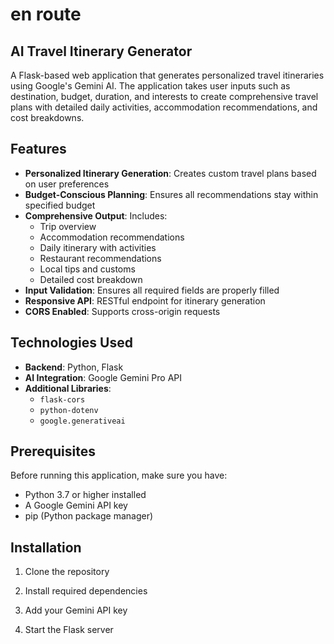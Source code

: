 # en route
## AI Travel Itinerary Generator

A Flask-based web application that generates personalized travel itineraries using Google's Gemini AI. The application takes user inputs such as destination, budget, duration, and interests to create comprehensive travel plans with detailed daily activities, accommodation recommendations, and cost breakdowns.

## Features

- **Personalized Itinerary Generation**: Creates custom travel plans based on user preferences
- **Budget-Conscious Planning**: Ensures all recommendations stay within specified budget
- **Comprehensive Output**: Includes:
  - Trip overview
  - Accommodation recommendations
  - Daily itinerary with activities
  - Restaurant recommendations
  - Local tips and customs
  - Detailed cost breakdown
- **Input Validation**: Ensures all required fields are properly filled
- **Responsive API**: RESTful endpoint for itinerary generation
- **CORS Enabled**: Supports cross-origin requests

## Technologies Used

- **Backend**: Python, Flask
- **AI Integration**: Google Gemini Pro API
- **Additional Libraries**: 
  - `flask-cors`
  - `python-dotenv`
  - `google.generativeai`

## Prerequisites

Before running this application, make sure you have:

- Python 3.7 or higher installed
- A Google Gemini API key
- pip (Python package manager)

## Installation

1. Clone the repository

2. Install required dependencies

3. Add your Gemini API key

4. Start the Flask server


